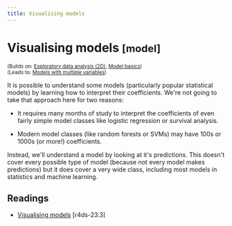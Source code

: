 ```yaml
---
title: Visualising models
---
```


<!-- Generated automatically from model-vis.yml. Do not edit by hand -->

# Visualising models <small class='model'>[model]</small>
<small>(Builds on: [Exploratory data analysis (2D)](eda-2d.md), [Model basics](model-basics.md))</small>  
<small>(Leads to: [Models with multiple variables](model-multivariate.md))</small>

It is possible to understand some models (particularly popular statistical
models) by learning how to interpret their coefficients. We're not going
to take that approach here for two reasons:

* It requires many months of study to interpret the coefficients of even
  fairly simple model classes like logistic regression or survival analysis.

* Modern model classes (like random forests or SVMs) may have 100s or
  1000s (or more!) coefficients.

Instead, we'll understand a model by looking at it's predictions. This
doesn't cover every possible type of model (because not every model makes
predictions) but it does cover a very wide class, including most models in
statistics and machine learning.

## Readings

  * [Visualising models](http://r4ds.had.co.nz/model-basics.html#visualising-models) [r4ds-23.3]


